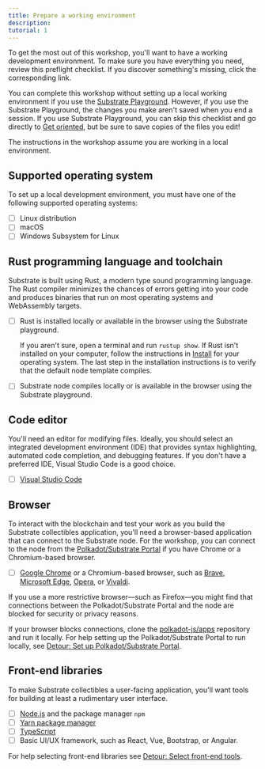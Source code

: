 ```yaml
---
title: Prepare a working environment
description:
tutorial: 1
---
```


To get the most out of this workshop, you'll want to have a working development environment.
To make sure you have everything you need, review this preflight checklist.
If you discover something's missing, click the corresponding link.

You can complete this workshop without setting up a local working environment if you use the [Substrate Playground](https://substrate.io/developers/playground/).
However, if you use the Substrate Playground, the changes you make aren't saved when you end a session.
If you use Substrate Playground, you can skip this checklist and go directly to [Get oriented](/02-orientation/), but be sure to save copies of the files you edit!

The instructions in the workshop assume you are working in a local environment. 

## Supported operating system

To set up a local development environment, you must have one of the following supported operating systems:

- [ ] Linux distribution
- [ ] macOS
- [ ] Windows Subsystem for Linux
  
## Rust programming language and toolchain

Substrate is built using Rust, a modern type sound programming language.
The Rust compiler minimizes the chances of errors getting into your code and produces binaries that run on most operating systems and WebAssembly targets. 

- [ ] Rust is installed locally or available in the browser using the Substrate playground.
  
  If you aren't sure, open a terminal and run `rustup show`.
  If Rust isn't installed on your computer, follow the instructions in [Install](https://docs.substrate.io/install) for your operating system.
  The last step in the installation instructions is to verify that the default node template compiles.
<!--If you're using the Substrate playground, open a terminal and run `rustup show`.-->

-[ ] Substrate node compiles locally or is available in the browser using the Substrate playground.
<!-- Click **Start** to start the Substrate node in the terminal. -->
<!-- If you're using the Substrate playground, the node starts automatically after logging in -->
<!-- Maybe there’s a check and a “Yep, you’re set to go” notification -->

## Code editor

You'll need an editor for modifying files.
Ideally, you should select an integrated development environment (IDE) that provides syntax highlighting, automated code completion, and debugging features.
If you don't have a preferred IDE, Visual Studio Code is a good choice.

- [ ] [Visual Studio Code](https://code.visualstudio.com/download)

<!--Other common code editors include the following:

- [Sublime Text](https://www.sublimetext.com/)
- [Vim](https://www.vim.org/)
- [Atom](https://atom.io/) 
-->

## Browser

To interact with the blockchain and test your work as you build the Substrate collectibles application, you'll need a browser-based application that can connect to the Substrate node.
For the workshop, you can connect to the node from the [Polkadot/Substrate Portal](https://polkadot.js.org/apps/) if you have Chrome or a Chromium-based browser.

- [ ] [Google Chrome](https://www.google.com/chrome/) or a Chromium-based browser, such as [Brave](https://brave.com/download/), [Microsoft Edge](https://www.microsoft.com/en-us/edge), [Opera](https://www.opera.com/download), or [Vivaldi](https://vivaldi.com/download/).

If you use a more restrictive browser—such as Firefox—you might find that connections between the Polkadot/Substrate Portal and the node are blocked for security or privacy reasons.

If your browser blocks connections, clone the [polkadot-js/apps](https://github.com/polkadot-js/apps) repository and run it locally.
For help setting up the Polkadot/Substrate Portal to run locally, see [Detour: Set up Polkadot/Substrate Portal](/detours/set-up-app-locally/).

## Front-end libraries

To make Substrate collectibles a user-facing application, you'll want tools for building at least a rudimentary user interface.

- [ ] [Node.js](https://nodejs.org/en/download/) and the package manager `npm`
- [ ] [Yarn package manager](https://yarnpkg.com/)
- [ ] [TypeScript](https://www.typescriptlang.org/) 
- [ ] Basic UI/UX framework, such as React, Vue, Bootstrap, or Angular.

For help selecting front-end libraries see [Detour: Select front-end tools](/detours/select-ui-tools/).
